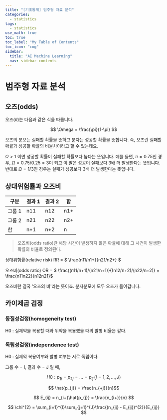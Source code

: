```yaml
---
title: "[기초통계] 범주형 자료 분석" 
categories:
  - statistics
tags:
  - statistics
use_math: true
toc: true
toc_label: "My Table of Contents"
toc_icon: "cog"
sidebar:
  title: "AI Machine Learning"
  nav: sidebar-contents
---
```


# 범주형 자료 분석

## 오즈(odds)

오즈($\pi$)는 다음과 같은 식을 따릅니다. 

$$ \Omega = \frac{\pi}{1-\pi} $$

오즈의 분모는 실패할 확률을 뜻하고 분자는 성공할 확률을 뜻합니다. 
즉, 오즈란 실패할 확률과 성공할 확률의 비율차이라고 할 수 있는데요. 

$\Omega > 1$ 이면 성공할 확률이 실패할 확률보다 높다는 뜻입니다. 
예를 들면, $\pi=0.75$인 경우, $\Omega=0.75/0.25 = 3$이 되고 이 말은 성공이 실패보다 3배 더 발생한다는 뜻입니다. 
반대로 $\Omega=1/3$인 경우는 실패가 성공보다 3배 더 발생한다는 뜻입니다. 

## 상대위험률과 오즈비

구분 | 결과 1 | 결과 2 | 합
----|--------|--------|---
그룹 1 | n11 | n12 | n1+
그룹 2 | n21 | n22 | n2+
합 | n+1 | n+2 | n

> 오즈비(odds ratio)란 해당 시간이 발생하지 않은 확률에 대해 그 사건이 발생한 확률의 비율로 정의된다.

상대위험률(relative risk) RR = $ \frac{n11/n1+}{n21/n2+} $

오즈비(odds ratio) OR = $ \frac{(n11/n+1)/(n21/n+1)}{(n12/n+2)/(n22/n+2)} = \frac{n11n22}{n12n21}$ 

오즈비란 결국 '오즈의 비'라는 뜻이죠. 분자분모에 모두 오즈가 들어갑니다. 

## 카이제곱 검정

### 동질성검정(homogeneity test)

H0 : 실제약을 복용할 때와 위약을 복용했을 때의 발병 비율은 같다.

### 독립성검정(independence test)

H0 : 실제약 복용여부와 발병 여부는 서로 독립이다. 

그룹 수 = I, 결과 수 = J 일 때,  

$$H0: p_{1j} = p_{2j} = \dots = p_{Ij} \, (j=1,2, ..., J)$$

$$ \hat{p_{j}} = \frac{n_{+j}}{n}$$

$$ E_{ij} = n_{i+}\hat{p_{j}} = \frac{n_{i+}}{n}  $$

$$ \chi^{2} = \sum_{i=1}^{I}\sum_{j=1}^{J}\frac{(n_{ij} - E_{ij})^{2}}{E_{ij}} $$
